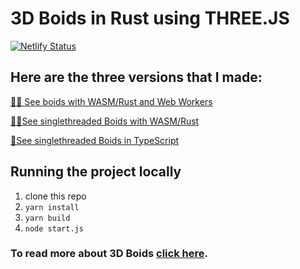 # 3D Boids in Rust using THREE.JS

[![Netlify Status](https://api.netlify.com/api/v1/badges/d4372823-cab9-4a75-bc53-14d019f96b5b/deploy-status)](https://app.netlify.com/sites/boids-3d/deploys)

## Here are the three versions that I made:

[🦜💨 See boids with WASM/Rust and Web Workers](https://boids.dylanmashini.com)

[🦜🐢See singlethreaded Boids with WASM/Rust](https://boids.dylanmashini.com/no-workers)

[🐌See singlethreaded Boids in TypeScript](https://boids.dylanmashini.com/js-only)

## Running the project locally

1. clone this repo
2. `yarn install`
3. `yarn build`
4. `node start.js`

### To read more about 3D Boids [click here](https://www.dylanmashini.com/projects/boids).
